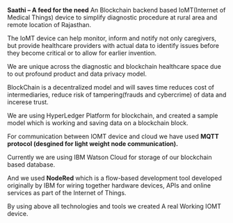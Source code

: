 **Saathi – A feed for the need**
An Blockchain backend based IoMT(Internet of Medical Things) device to simplify diagnostic procedure at rural area and remote location of Rajasthan.

The IoMT device can help monitor, inform and notify not only caregivers, but provide healthcare providers with actual data to identify issues before they become critical or to allow for earlier invention.

We are unique across the diagnostic and blockchain healthcare space due to out profound product and data privacy model.

BlockChain is a decentralized model and will saves time reduces cost of intermediaries, reduce risk of tampering(frauds and cybercrime) of data and incerese trust.

We are using HyperLedger Platform for blockchain, and created a sample model which is working and saving data on a blockchain block.

For communication between IOMT device and cloud we have used **MQTT protocol (desgined for light weight node communication).**

Currently we are using IBM Watson Cloud for storage of our blockchain based database.

And we used **NodeRed** which is a flow-based development tool developed originally by IBM for wiring together hardware devices, APIs and online services as part of the Internet of Things.

By using above all technologies and tools we created A real Working IOMT device.
